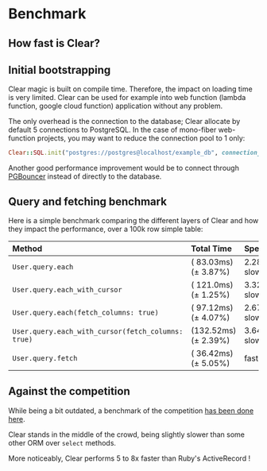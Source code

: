 # Benchmark

## How fast is Clear?

## Initial bootstrapping

Clear magic is built on compile time. Therefore, the impact on loading time is very limited. Clear can be used for example into web function \(lambda function, google cloud function\) application without any problem.

The only overhead is the connection to the database; Clear allocate by default 5 connections to PostgreSQL. In the case of mono-fiber web-function projects, you may want to reduce the connection pool to 1 only:

```ruby
Clear::SQL.init("postgres://postgres@localhost/example_db", connection_pool_size: 1)
```

Another good performance improvement would be to connect through [PGBouncer](https://pgbouncer.github.io/) instead of directly to the database.

## Query and fetching benchmark

Here is a simple benchmark comparing the different layers of Clear and how they impact the performance, over a 100k row simple table:

| Method | Total Time | Speed |
| :--- | :--- | :--- |
| `User.query.each` | \( 83.03ms\) \(± 3.87%\) | 2.28× slower |
| `User.query.each_with_cursor` | \( 121.0ms\) \(± 1.25%\) | 3.32× slower |
| `User.query.each(fetch_columns: true)` | \( 97.12ms\) \(± 4.07%\) | 2.67× slower |
| `User.query.each_with_cursor(fetch_columns: true)` | \(132.52ms\) \(± 2.39%\) | 3.64× slower |
| `User.query.fetch` | \( 36.42ms\) \(± 5.05%\) | fastest |

## Against the competition

While being a bit outdated, a benchmark of the competition [has been done here](https://github.com/jwoertink/crystal_orm_test).

Clear stands in the middle of the crowd, being slightly slower than some other ORM over `select` methods.

More noticeably, Clear performs 5 to 8x faster than Ruby's ActiveRecord !


